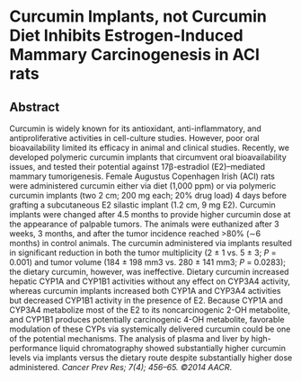 # Curcumin Implants, not Curcumin Diet Inhibits Estrogen-Induced Mammary Carcinogenesis in ACI rats

## Abstract

Curcumin is widely known for its antioxidant, anti-inflammatory, and antiproliferative activities in cell-culture studies. However, poor oral bioavailability limited its efficacy in animal and clinical studies. Recently, we developed polymeric curcumin implants that circumvent oral bioavailability issues, and tested their potential against 17β-estradiol (E2)–mediated mammary tumorigenesis. Female Augustus Copenhagen Irish (ACI) rats were administered curcumin either via diet (1,000 ppm) or via polymeric curcumin implants (two 2 cm; 200 mg each; 20% drug load) 4 days before grafting a subcutaneous E2 silastic implant (1.2 cm, 9 mg E2). Curcumin implants were changed after 4.5 months to provide higher curcumin dose at the appearance of palpable tumors. The animals were euthanized after 3 weeks, 3 months, and after the tumor incidence reached &gt;80% (∼6 months) in control animals. The curcumin administered via implants resulted in significant reduction in both the tumor multiplicity (2 ± 1 vs. 5 ± 3; _P_ = 0.001) and tumor volume (184 ± 198 mm3 vs. 280 ± 141 mm3; _P_ = 0.0283); the dietary curcumin, however, was ineffective. Dietary curcumin increased hepatic CYP1A and CYP1B1 activities without any effect on CYP3A4 activity, whereas curcumin implants increased both CYP1A and CYP3A4 activities but decreased CYP1B1 activity in the presence of E2. Because CYP1A and CYP3A4 metabolize most of the E2 to its noncarcinogenic 2-OH metabolite, and CYP1B1 produces potentially carcinogenic 4-OH metabolite, favorable modulation of these CYPs via systemically delivered curcumin could be one of the potential mechanisms. The analysis of plasma and liver by high-performance liquid chromatography showed substantially higher curcumin levels via implants versus the dietary route despite substantially higher dose administered. _Cancer Prev Res; 7(4); 456–65. ©2014 AACR_. 